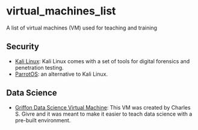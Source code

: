 # virtual_machines_list
A list of virtual machines (VM) used for teaching and training

## Security
* [Kali Linux](https://www.osboxes.org/kali-linux/): Kali Linux comes with a set of tools for digital forensics and penetration testing.
* [ParrotOS](https://www.osboxes.org/parrot-security-os/): an alternative to Kali Linux. 

## Data Science
* [Griffon Data Science Virtual Machine](https://github.com/gtkcyber/griffon-vm): This VM was created by Charles S. Givre and it was meant to make it easier to teach data science with a pre-built environment. 
